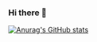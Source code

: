 ### Hi there 👋
[![Anurag's GitHub stats](https://github-readme-stats.vercel.app/api?username=jjym12&show_icons=true&theme=dracula&count_private=true)](https://github.com/anuraghazra/github-readme-stats)

<!--[![Top Langs](https://github-readme-stats.vercel.app/api/top-langs/?username=jjym12&layout=compact)](https://github.com/anuraghazra/github-readme-stats)-->
<!--[![Readme card](https://github-readme-stats.vercel.app/api/pin/?username=jjym12&repo=algorithm_java)](https://github.com/anuraghazra/github-readme-stats)-->
<!--
**jjym12/jjym12** is a ✨ _special_ ✨ repository because its `README.md` (this file) appears on your GitHub profile.

Here are some ideas to get you started:

- 🔭 I’m currently working on ...
- 🌱 I’m currently learning ...
- 👯 I’m looking to collaborate on ...
- 🤔 I’m looking for help with ...
- 💬 Ask me about ...
- 📫 How to reach me: ...
- 😄 Pronouns: ...
- ⚡ Fun fact: ...
-->
